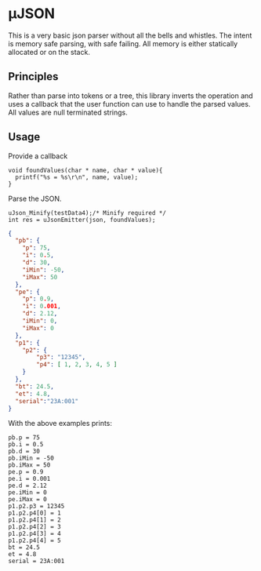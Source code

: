 # µJSON 

This is a very basic json parser without all the bells and whistles.
The intent is memory safe parsing, with safe failing.  All memory is
either statically allocated or on the stack.

## Principles

Rather than parse into tokens or a tree, this library inverts the
operation and uses a callback that the user function can use to
handle the parsed values.  All values are null terminated strings.

## Usage
Provide a callback
```
void foundValues(char * name, char * value){
  printf("%s = %s\r\n", name, value);
}
```

Parse the JSON.
```
uJson_Minify(testData4);/* Minify required */
int res = uJsonEmitter(json, foundValues);
```

```json
{
  "pb": {
    "p": 75,
    "i": 0.5,
    "d": 30,
    "iMin": -50,
    "iMax": 50
  },
  "pe": {
    "p": 0.9,
    "i": 0.001,
    "d": 2.12,
    "iMin": 0,
    "iMax": 0
  },
  "p1": {
    "p2": {
        "p3": "12345",
        "p4": [ 1, 2, 3, 4, 5 ]
    }
  },
  "bt": 24.5,
  "et": 4.8,
  "serial":"23A:001"
}
```
With the above examples prints:
```text
pb.p = 75
pb.i = 0.5
pb.d = 30
pb.iMin = -50
pb.iMax = 50
pe.p = 0.9
pe.i = 0.001
pe.d = 2.12
pe.iMin = 0
pe.iMax = 0
p1.p2.p3 = 12345
p1.p2.p4[0] = 1
p1.p2.p4[1] = 2
p1.p2.p4[2] = 3
p1.p2.p4[3] = 4
p1.p2.p4[4] = 5
bt = 24.5
et = 4.8
serial = 23A:001
```

